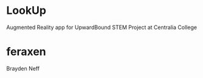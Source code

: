 # LookUp
Augmented Reality app for UpwardBound STEM Project at Centralia College
# feraxen
Brayden Neff
